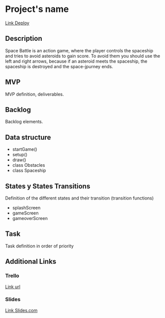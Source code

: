 # Project's name
[Link Deploy](http://github.com)


## Description
Space Battle is an action game, where the player controls the spaceship and tries to avoid asteroids to gain score. To avoid them you should use the left and right arrows, because if an asteroid meets the spaceship, the spaceship is destroyed and the space-jpurney ends.


## MVP
MVP definition, deliverables.


## Backlog
Backlog elements.


## Data structure

- startGame()
- setup()
- draw()
- class Obstacles
- class Spaceship


## States y States Transitions
Definition of the different states and their transition (transition functions)

- splashScreen
- gameScreen
- gameoverScreen



## Task
Task definition in order of priority



## Additional Links


### Trello
[Link url](https://trello.com)


### Slides
[Link Slides.com](http://slides.com)